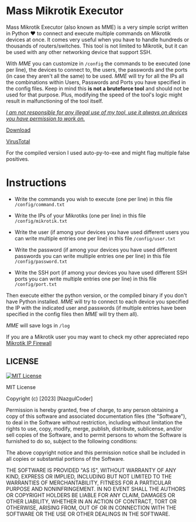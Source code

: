 # Mass Mikrotik Executor
Mass Mikrotik Executor (also known as MME) is a very simple script written in Python ❤️ to connect and execute multiple commands on Mikrotik devices at once. It comes very useful when you have to handle hundreds or thousands of routers/switches. This tool is not limited to Mikrotik, but it can be used with any other networking device that support SSH.

With *MME* you can customize in `/config` the commands to be executed (one per line), the devices to connect to, the users, the passwords and the ports (in case they aren't all the same) to be used. *MME* will try for all the IPs all the combinations within Users, Passwords and Ports you have specified in the config files. Keep in mind this **is not a bruteforce tool** and should not be used for that purpose. Plus, modifying the speed of the tool's logic might result in malfunctioning of the tool itself.

<ins>*I am not responsible for any illegal use of my tool, use it always on devices you have permission to work on.*</ins>


<a href="https://github.com/NazgulCoder/Mass-Mikrotik-Executor/releases/" target="_blank">Download</a>

<a href="https://www.virustotal.com/gui/file/7d14b113fccd4143f356417ba7f66fe3d673b1dac6b6b1f707e62a8e6a9aab3b" target="_blank">VirusTotal</a>

For the compiled version I used auto-py-to-exe and might flag multiple false positives.

# Instructions
- Write the commands you wish to execute (one per line) in this file `/config/command.txt`

- Write the IPs of your Mikrotiks (one per line) in this file `/config/mikrotik.txt`

- Write the user (if among your devices you have used different users you can write multiple entries one per line) in this file `/config/user.txt`

- Write the password (if among your devices you have used different passwords you can write multiple entries one per line) in this file `/config/password.txt`

- Write the SSH port (if among your devices you have used different SSH ports you can write multiple entries one per line) in this file `/config/port.txt`


Then execute either the python version, or the compiled binary if you don't have Python installed. *MME* will try to connect to each device you specified the IP with the indicated user and passwords (if multiple entries have been specified in the config files then *MME* will try them all).

*MME* will save logs in `/log`


If you are a Mikrotik user you may want to check my other appreciated repo <a href="https://github.com/NazgulCoder/Mikrotik-IP-Firewall" target="_blank">Mikrotik IP Firewall</a> 



## LICENSE



[![MIT License](https://img.shields.io/badge/License-MIT-green.svg)](https://choosealicense.com/licenses/mit/)

MIT License

Copyright (c) [2023] [NazgulCoder]

Permission is hereby granted, free of charge, to any person obtaining a copy
of this software and associated documentation files (the "Software"), to deal
in the Software without restriction, including without limitation the rights
to use, copy, modify, merge, publish, distribute, sublicense, and/or sell
copies of the Software, and to permit persons to whom the Software is
furnished to do so, subject to the following conditions:

The above copyright notice and this permission notice shall be included in all
copies or substantial portions of the Software.

THE SOFTWARE IS PROVIDED "AS IS", WITHOUT WARRANTY OF ANY KIND, EXPRESS OR
IMPLIED, INCLUDING BUT NOT LIMITED TO THE WARRANTIES OF MERCHANTABILITY,
FITNESS FOR A PARTICULAR PURPOSE AND NONINFRINGEMENT. IN NO EVENT SHALL THE
AUTHORS OR COPYRIGHT HOLDERS BE LIABLE FOR ANY CLAIM, DAMAGES OR OTHER
LIABILITY, WHETHER IN AN ACTION OF CONTRACT, TORT OR OTHERWISE, ARISING FROM,
OUT OF OR IN CONNECTION WITH THE SOFTWARE OR THE USE OR OTHER DEALINGS IN THE
SOFTWARE.
